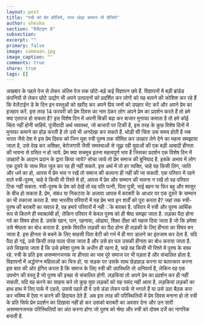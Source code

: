 ```yaml
---
layout: post
title: "स्त्री को प्रेम कीजिये, मगर थोड़ा सम्मान भी दीजिये"
author: shesha
section: "वैलेंटाइन डे"
subsection:
excerpt: ""
primary: false
image: sammaan.jpg
image_caption: ""
comments: true
share: true
tags: []
---
```


अखबार के पहले पेज से लेकर अंतिम पेज तक छोटे-बड़े कई विज्ञापन छपे हैं. विज्ञापनों में बड़ी ब्रांडेड कंपनियों से लेकर छोटे उद्योग भी अपने उत्पादनों को प्रदर्शित कर लोगों को यह बताने की कोशिश कर रहे हैं कि वेलेंटाईन डे के दिन इन वस्तुओं को खरीद कर अपने प्रिय जनों को उपहार भेंट करें और अपने प्रेम का इजहार करें.
इस तरह 14 फरवरी को प्रेम दिवस का नाम देकर लोग अपने प्रेम का प्रदर्शन करते हैं तो हमे क्या एतराज हो सकता है? इस विशेष दिन में अपनी बिक्री बढा कर बाजार मुनाफा कमाता है तो हमे कोई चिंता नहीं होनी चाहिये. पूंजीवादी अर्थ व्यवस्था, जो बाजारों पर टिकी है, इस तरह के कुछ विशेष दिनों में मुनाफा कमाने का होड़ करती है तो उसे भी अनदेखा कर सकते हैं. थोड़ी सी चिंता उस समय होती है जब भारत जैसे देश मे इस प्रेम दिवस को जिन युवा स्त्री पुरुष तक सीमित कर उपहार लेने देने का महत्व समझाया जाता है, उसे देख कर अशिक्षा, बेरोजगारी जैसी समस्याओं से जूझ रही युवाओं की एक बड़ी आबादी हीनता की भावना से ग्रसित न हो जाये.
प्रेम क्या सचमुच इतना महत्वपूर्ण भाव है जिसका प्रदर्शन एक विशेष दिन में उपहारों के आदान प्रदान के द्वारा किया जाये? सोचा जाये तो प्रेम समाज की बुनियाद है. इसके अभाव में लोग एक दूसरे के साथ मिल जुल कर रह ही नहीं सकते. इस अर्थ में तो हर व्यक्ति, चाहे वह किसी लिंग, जाति और धर्म का हो, आपस में प्रेम भाव न रखें तो समाज की कल्पना ही नहीं की जा सकती. एक परिवार में रहने वाले स्त्री-पुरुष, चाहे वे किसी भी रिश्ते में हों, आपस में प्रेम और सम्मान की भावना न रखें तो वह परिवार टिक नहीं सकता.
स्त्री-पुरुष के प्रेम को देखें तो वह पति पत्नी, पिता पुत्री, भाई बहन या फिर बहु और श्वसुर के बीच हो सकता है. प्रेम, संबंध या निकटता के अलावा आपस में बराबरी के आधार पर एक दूसरे के सम्मान का भी तकाजा करता है. क्या भारतीय परिवारों में यह प्रेम भाव इन शर्तों को पूरा करता है? जहां तक स्त्री-पुरुष की बराबरी का सवाल है, वह हमारे परिवारों में नही ंके बराबर है. परिवार में स्त्री और पुरुष आर्थिक रूप से कितने ही स्वाबलंबी हों, लेकिन परिवार में केवल पुरुष को ही श्रेष्ठ समझा जाता है. लड़का पैदा होना गर्व का विषय होता है. उसके खान, पान, पहनावा, ओढावा, शिक्षा दीक्षा को महत्व दिया जाता है जो कि हमेशा उसे श्रेष्ठता का बोध कराता है. इसके विपरीत लड़की का पैदा होना ही लड़की के लिए हीनता का विषय बन जाता है. इस हीनता से बचने के लिए साहसी पिता बेटी को गर्भ में ही मार डालने का इंतजाम कर देता है. यदि पैदा हो गई, उसे किसी तरह पाला पोसा जाता है और उसे हर पल उसकी  हीनता का बोध कराया जाता है. उसे सिखाया जाता है कि उसे हमेशा पुरुष के अधीन ही रहना है, चाहे वह किसी भी रिश्ते में पुरुष के साथ रहे. स्त्री के प्रति इस असम्मानजनक या हीनता का भाव पूरे समाज पर भी पड़ता है और संचालित होता है. विज्ञापनों में अर्द्धनंग्न महिलाओं का चित्र हो, या सड़क पर उसके साथ छेड़छाड़ करना या बलात्कार करना इस बात की ओर इंगित करता है कि समाज के लिए स्त्री की उपस्थिति तो अनिवार्य है, लेकिन वह एक उपभोग की वस्तु है जो पुरुष की इच्छा से संचालित होगी. लड़कियां तो अपने प्रेम का प्रदर्शन कर ही नहीं सकती. यदि वह करने का साहस करे तो कुछ युवा लड़कों को यह पसंद नहीं आता है. लड़कियां लड़कों का हाथ हाथ में लिए पार्क में टहले, उससे पहले ही वे उसे डंडा लेकर पार्क से भगाते हैं या उसे उठा बैठक करा कर भविष्य में ऐसा न करने की हिदायत देते हैं. अब इस तरह की परिस्थितियों में प्रेम दिवस मनाना हो तो स्त्री के प्रति सिर्फ प्रेम प्रदर्शन का दिखावा नहीं हो कर उसको बराबरी का अवसर देना और उन सारी असम्मानजनक परिस्थितियों का अंत करना होगा जो पुरुष को श्रेष्ठ और स्त्री को दोयम दर्जे का नागरिक बनाती है.